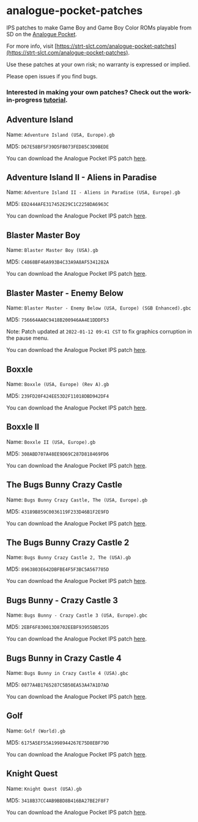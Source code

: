 # analogue-pocket-patches

IPS patches to make Game Boy and Game Boy Color ROMs playable from SD on the [Analogue Pocket](https://www.analogue.co/pocket).

For more info, visit [https://strt-slct.com/analogue-pocket-patches](https://strt-slct.com/analogue-pocket-patches).

Use these patches at your own risk; no warranty is expressed or implied.

Please open issues if you find bugs.

### Interested in making your own patches? Check out the work-in-progress [tutorial](TUTORIAL.md).



## Adventure Island

Name: `Adventure Island (USA, Europe).gb`

MD5: `D67E58BF5F39D5FB073FED85C3D9BEDE`

You can download the Analogue Pocket IPS patch [here](https://github.com/treyturner/analogue-pocket-patches/raw/main/Adventure%20Island%20(USA,%20Europe)%20Pocket%20Conversion%20v1.0.ips).


## Adventure Island II - Aliens in Paradise

Name: `Adventure Island II - Aliens in Paradise (USA, Europe).gb`

MD5: `ED2444AFE317452E29C1C2258DA6963C`

You can download the Analogue Pocket IPS patch [here](https://github.com/treyturner/analogue-pocket-patches/raw/main/Adventure%20Island%20II%20-%20Aliens%20in%20Paradise%20(USA,%20Europe)%20Pocket%20Conversion%20v1.0.ips).


## Blaster Master Boy

Name: `Blaster Master Boy (USA).gb`

MD5: `C4868BF46A993B4C33A9A8AF5341282A`

You can download the Analogue Pocket IPS patch [here](https://github.com/treyturner/analogue-pocket-patches/raw/main/Blaster%20Master%20Boy%20(USA)%20Pocket%20Conversion%20v1.0.ips).


## Blaster Master - Enemy Below

Name: `Blaster Master - Enemy Below (USA, Europe) (SGB Enhanced).gbc`

MD5: `756664AA0C9418B200946AA4E1DDDF53`

Note: Patch updated at `2022-01-12 09:41 CST` to fix graphics corruption in the pause menu.

You can download the Analogue Pocket IPS patch [here](https://github.com/treyturner/analogue-pocket-patches/raw/main/Blaster%20Master%20-%20Enemy%20Below%20(USA,%20Europe)%20(SGB%20Enhanced)%20Pocket%20Conversion%20v1.1.ips).


## Boxxle

Name: `Boxxle (USA, Europe) (Rev A).gb`

MD5: `239FD20F424EE53D2F11018DBD942DF4`

You can download the Analogue Pocket IPS patch [here](https://github.com/treyturner/analogue-pocket-patches/raw/main/Boxxle%20(USA,%20Europe)%20(Rev%20A)%20Pocket%20Conversion%20v1.0.ips).


## Boxxle II

Name: `Boxxle II (USA, Europe).gb`

MD5: `308ABD707A48EE9D69C287D818469FD6`

You can download the Analogue Pocket IPS patch [here](https://github.com/treyturner/analogue-pocket-patches/raw/main/Boxxle%20II%20(USA,%20Europe)%20Pocket%20Conversion%20v1.0.ips).


## The Bugs Bunny Crazy Castle 

Name: `Bugs Bunny Crazy Castle, The (USA, Europe).gb`

MD5: `43189B859C0036119F233D46B1F2E9FD`

You can download the Analogue Pocket IPS patch [here](https://github.com/treyturner/analogue-pocket-patches/raw/main/Bugs%20Bunny%20Crazy%20Castle,%20The%20(USA,%20Europe)%20Pocket%20Conversion%20v1.0.ips).


## The Bugs Bunny Crazy Castle 2

Name: `Bugs Bunny Crazy Castle 2, The (USA).gb`

MD5: `8963803E642DBFBE4F5F3BC5A567785D`

You can download the Analogue Pocket IPS patch [here](https://github.com/treyturner/analogue-pocket-patches/raw/main/Bugs%20Bunny%20Crazy%20Castle%202,%20The%20(USA)%20Pocket%20Conversion%20v1.0.ips).


##  Bugs Bunny - Crazy Castle 3

Name: `Bugs Bunny - Crazy Castle 3 (USA, Europe).gbc`

MD5: `2EBF6F830013D8702EEBF93955DB52D5`

You can download the Analogue Pocket IPS patch [here](https://github.com/treyturner/analogue-pocket-patches/raw/main/Bugs%20Bunny%20-%20Crazy%20Castle%203%20(USA,%20Europe)%20Pocket%20Conversion%20v1.0.ips).


##  Bugs Bunny in Crazy Castle 4

Name: `Bugs Bunny in Crazy Castle 4 (USA).gbc`

MD5: `0877A4B1765287C5B50EA53A47A1D7AD`

You can download the Analogue Pocket IPS patch [here](https://github.com/treyturner/analogue-pocket-patches/raw/main/Bugs%20Bunny%20in%20Crazy%20Castle%204%20(USA)%20Pocket%20Conversion%20v1.0.ips).


## Golf

Name: `Golf (World).gb`

MD5: `6175A5EF55A1998944267E75D8EBF79D`

You can download the Analogue Pocket IPS patch [here](https://github.com/treyturner/analogue-pocket-patches/raw/main/Golf%20(World)%20Pocket%20Conversion%20v1.0.ips).


## Knight Quest

Name: `Knight Quest (USA).gb`

MD5: `3418B37CC4AB9BBD8B416BA27BE2F8F7`

You can download the Analogue Pocket IPS patch [here](https://github.com/treyturner/analogue-pocket-patches/raw/main/Knight%20Quest%20(USA)%20Pocket%20Conversion%20v1.0.ips).
